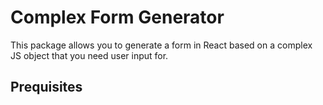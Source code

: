 # Complex Form Generator

This package allows you to generate a form in React based on a complex JS object that you need user input for. 

## Prequisites

